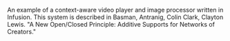 An example of a context-aware video player and image processor written in Infusion. 
This system is described in Basman, Antranig, Colin Clark, Clayton Lewis. "A New Open/Closed Principle: Additive Supports for Networks of Creators."
